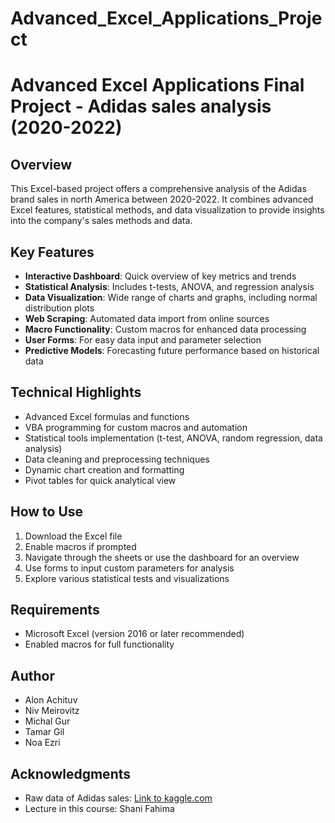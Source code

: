 # Advanced_Excel_Applications_Project
# Advanced Excel Applications Final Project - Adidas sales analysis (2020-2022)

## Overview

This Excel-based project offers a comprehensive analysis of the Adidas brand sales in north America between 2020-2022. It combines advanced Excel features, statistical methods, and data visualization to provide insights into the company's sales methods and data.

## Key Features

- **Interactive Dashboard**: Quick overview of key metrics and trends
- **Statistical Analysis**: Includes t-tests, ANOVA, and regression analysis
- **Data Visualization**: Wide range of charts and graphs, including normal distribution plots
- **Web Scraping**: Automated data import from online sources
- **Macro Functionality**: Custom macros for enhanced data processing
- **User Forms**: For easy data input and parameter selection
- **Predictive Models**: Forecasting future performance based on historical data

## Technical Highlights

- Advanced Excel formulas and functions
- VBA programming for custom macros and automation
- Statistical tools implementation (t-test, ANOVA, random regression, data analysis)
- Data cleaning and preprocessing techniques
- Dynamic chart creation and formatting
- Pivot tables for quick analytical view

## How to Use

1. Download the Excel file
2. Enable macros if prompted
3. Navigate through the sheets or use the dashboard for an overview
4. Use forms to input custom parameters for analysis
5. Explore various statistical tests and visualizations

## Requirements

- Microsoft Excel (version 2016 or later recommended)
- Enabled macros for full functionality

## Author

- Alon Achituv
- Niv Meirovitz
- Michal Gur
- Tamar Gil
- Noa Ezri

## Acknowledgments

- Raw data of Adidas sales: [Link to kaggle.com](https://www.kaggle.com/code/ahmedabbas757/adidas-sales-eda)
- Lecture in this course: Shani Fahima

